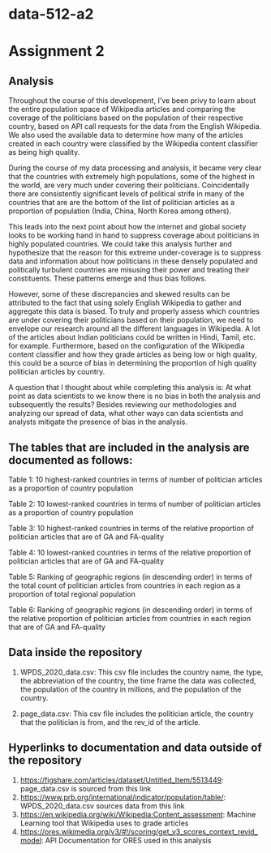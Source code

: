 # data-512-a2

# Assignment 2

## Analysis

Throughout the course of this development, I’ve been privy to learn about the entire population space of Wikipedia articles and comparing the coverage of the politicians based on the population of their respective country, based on API call requests for the data from the English Wikipedia. We also used the available data to determine how many of the articles created in each country were classified by the Wikipedia content classifier as being high quality. 

During the course of my data processing and analysis, it became very clear that the countries with extremely high populations, some of the highest in the world, are very much under covering their politicians. Coincidentally there are consistently significant levels of political strife in many of the countries that are are the bottom of the list of politician articles as a proportion of population (India, China, North Korea among others). 

This leads into the next point about how the internet and global society looks to be working hand in hand to suppress coverage about politicians in highly populated countries. We could take this analysis further and hypothesize that the reason for this extreme under-coverage is to suppress data and information about how politicians in these densely populated and politically turbulent countries are misusing their power and treating their constituents. These patterns emerge and thus bias follows. 

However, some of these discrepancies and skewed results can be attributed to the fact that using solely English Wikipedia to gather and aggregate this data is biased. To truly and properly assess which countries are under covering their politicians based on their population, we need to envelope our research around all the different languages in Wikipedia. A lot of the articles about Indian politicians could be written in Hindi, Tamil, etc. for example. Furthermore, based on the configuration of the Wikipedia content classifier and how they grade articles as being low or high quality, this could be a source of bias in determining the proportion of high quality politician articles by country. 

A question that I thought about while completing this analysis is: At what point as data scientists to we know there is no bias in both the analysis and subsequently the results? Besides reviewing our methodologies and analyzing our spread of data, what other ways can data scientists and analysts mitigate the presence of bias in the analysis. 

## The tables that are included in the analysis are documented as follows: 

Table 1: 10 highest-ranked countries in terms of number of politician articles as a proportion of country population

Table 2: 10 lowest-ranked countries in terms of number of politician articles as a proportion of country population

Table 3: 10 highest-ranked countries in terms of the relative proportion of politician articles that are of GA and FA-quality

Table 4: 10 lowest-ranked countries in terms of the relative proportion of politician articles that are of GA and FA-quality

Table 5: Ranking of geographic regions (in descending order) in terms of the total count of politician articles from countries in each region as a proportion of total regional population

Table 6: Ranking of geographic regions (in descending order) in terms of the relative proportion of politician articles from countries in each region that are of GA and FA-quality

## Data inside the repository 

1) WPDS_2020_data.csv: This csv file includes the country name, the type, the abbreviation of the country, the time frame the data was collected, the population of the country in millions, and the population of the country. 

2) page_data.csv: This csv file includes the politician article, the country that the politician is from, and the rev_id of the article. 

## Hyperlinks to documentation and data outside of the repository

1) https://figshare.com/articles/dataset/Untitled_Item/5513449: page_data.csv is sourced from this link
2) https://www.prb.org/international/indicator/population/table/: WPDS_2020_data.csv sources data from this link
3) https://en.wikipedia.org/wiki/Wikipedia:Content_assessment: Machine Learning tool that Wikipedia uses to grade articles
4) https://ores.wikimedia.org/v3/#!/scoring/get_v3_scores_context_revid_model: API Documentation for ORES used in this analysis
